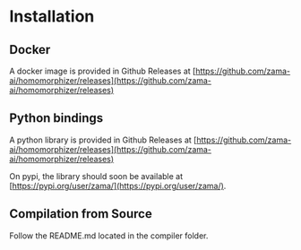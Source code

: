 # Installation

## Docker

A docker image is provided in Github Releases at [https://github.com/zama-ai/homomorphizer/releases](https://github.com/zama-ai/homomorphizer/releases) 

## Python bindings

A python library is provided in Github Releases at [https://github.com/zama-ai/homomorphizer/releases](https://github.com/zama-ai/homomorphizer/releases) 

On pypi, the library should soon be available at [https://pypi.org/user/zama/](https://pypi.org/user/zama/).

## Compilation from Source

Follow the README.md located in the compiler folder.
